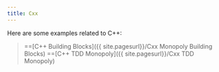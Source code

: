 ```yaml
---
title: Cxx
---
```

Here are some examples related to C++:
> ==[C++ Building Blocks]({{ site.pagesurl}}/Cxx Monopoly Building Blocks)
> ==[C++ TDD Monopoly]({{ site.pagesurl}}/Cxx TDD Monopoly)